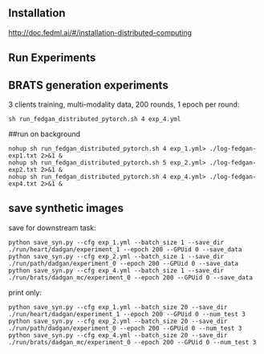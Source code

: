 ## Installation
http://doc.fedml.ai/#/installation-distributed-computing

## Run Experiments

## BRATS generation experiments
3 clients training, multi-modality data, 200 rounds, 1 epoch per round:
```
sh run_fedgan_distributed_pytorch.sh 4 exp_4.yml
```


##run on background
```
nohup sh run_fedgan_distributed_pytorch.sh 4 exp_1.yml> ./log-fedgan-exp1.txt 2>&1 &
nohup sh run_fedgan_distributed_pytorch.sh 5 exp_2.yml> ./log-fedgan-exp2.txt 2>&1 &
nohup sh run_fedgan_distributed_pytorch.sh 4 exp_4.yml> ./log-fedgan-exp4.txt 2>&1 &
```


## save synthetic images
save for downstream task:
```
python save_syn.py --cfg exp_1.yml --batch_size 1 --save_dir ./run/heart/dadgan/experiment_1 --epoch 200 --GPUid 0 --save_data
python save_syn.py --cfg exp_2.yml --batch_size 1 --save_dir ./run/path/dadgan/experiment_0 --epoch 200 --GPUid 0 --save_data
python save_syn.py --cfg exp_4.yml --batch_size 1 --save_dir ./run/brats/dadgan_mc/experiment_0 --epoch 200 --GPUid 0 --save_data
```

print only:
```
python save_syn.py --cfg exp_1.yml --batch_size 20 --save_dir ./run/heart/dadgan/experiment_1 --epoch 200 --GPUid 0 --num_test 3
python save_syn.py --cfg exp_2.yml --batch_size 20 --save_dir ./run/path/dadgan/experiment_0 --epoch 200 --GPUid 0 --num_test 3
python save_syn.py --cfg exp_4.yml --batch_size 20 --save_dir ./run/brats/dadgan_mc/experiment_0 --epoch 200 --GPUid 0 --num_test 3
```
